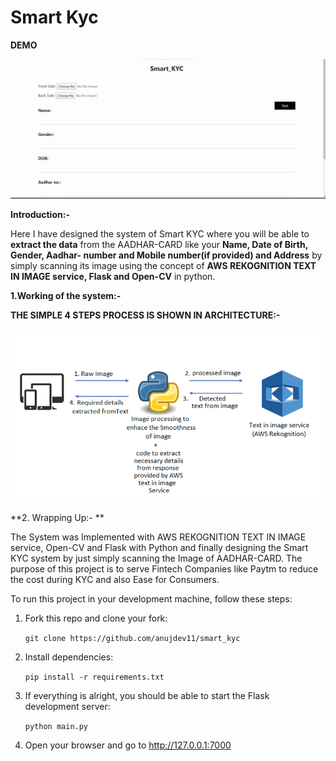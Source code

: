 # Smart Kyc

**DEMO**

![Smart KYC Demo](https://github.com/anujdev11/smart_kyc/blob/master/Images/Smart_Kyc.gif)

**Introduction:-**

Here I have designed the system of Smart KYC where you will be able to **extract the data** from the AADHAR-CARD like your **Name, Date of Birth, Gender, Aadhar- number and Mobile number(if provided) and Address** by simply scanning its image using the concept of  **AWS REKOGNITION TEXT IN IMAGE service, Flask and Open-CV** in python.

**1.Working of the system:-**

**THE SIMPLE 4 STEPS PROCESS IS SHOWN IN ARCHITECTURE:-**

![alt text](https://github.com/anujdev11/smart_kyc/blob/master/Images/Architecture.png)

**2. Wrapping Up:- **

The System was Implemented with AWS REKOGNITION TEXT IN IMAGE service, Open-CV and Flask with Python and finally designing the Smart KYC system by just simply scanning the Image of AADHAR-CARD. The purpose of this project is to serve Fintech Companies like Paytm to reduce the cost during KYC and also Ease for Consumers.

To run this project in your development machine, follow these steps:

1. Fork this repo and clone your fork:

    `git clone https://github.com/anujdev11/smart_kyc`

2. Install dependencies:

    `pip install -r requirements.txt`

3. If everything is alright, you should be able to start the Flask development server:

    `python main.py`

4. Open your browser and go to http://127.0.0.1:7000